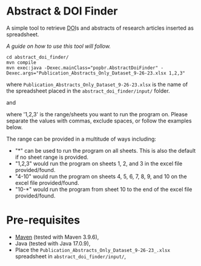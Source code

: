 # Abstract & DOI Finder

A simple tool to retrieve <abbr title="Digital Object Identifier">DOI</abbr>s and abstracts of research articles inserted as spreadsheet.

_A guide on how to use this tool will follow._

```
cd abstract_doi_finder/
mvn compile
mvn exec:java -Dexec.mainClass="popbr.AbstractDoiFinder" -Dexec.args="Publication_Abstracts_Only_Dataset_9-26-23.xlsx 1,2,3"
```

where `Publication_Abstracts_Only_Dataset_9-26-23.xlsx` is the name of the spreadsheet placed in the `abstract_doi_finder/input/` folder.

and

where '1,2,3' is the range/sheets you want to run the program on. Please separate the values with commas, exclude spaces, or follow the examples below.

The range can be provided in a multitude of ways including:

- "*" can be used to run the program on all sheets. This is also the default if no sheet range is provided.
- "1,2,3" would run the program on sheets 1, 2, and 3 in the excel file provided/found.
- "4-10" would run the program on sheets 4, 5, 6, 7, 8, 9, and 10 on the excel file provided/found.
- "10-*" would run the program from sheet 10 to the end of the excel file provided/found.

# Pre-requisites

- [Maven](https://maven.apache.org/install.html) (tested with Maven 3.9.6),
- Java (tested with Java 17.0.9),
- Place the `Publication_Abstracts_Only_Dataset_9-26-23_.xlsx` spreadsheet in `abstract_doi_finder/input/`,
